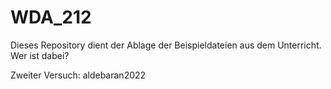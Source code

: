 # WDA_212

Dieses Repository dient der Ablage der Beispieldateien aus dem Unterricht.
Wer ist dabei?

Zweiter Versuch: aldebaran2022
